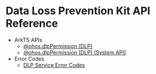 # Data Loss Prevention Kit API Reference

- ArkTS APIs
  - [@ohos.dlpPermission (DLP)](js-apis-dlppermission.md)
  - [@ohos.dlpPermission (DLP) (System API)](js-apis-dlppermission-sys.md)
- Error Codes
  - [DLP Service Error Codes](errorcode-dlp.md)

